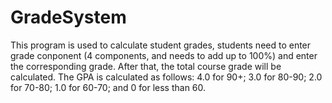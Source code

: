 # GradeSystem
This program is used to calculate student grades, students need to enter grade conponent (4 components, and needs to add up to 100%) and enter the corresponding grade. After that, the total course grade will be calculated. The GPA is calculated as follows: 4.0 for 90+; 3.0 for 80-90; 2.0 for 70-80; 1.0 for 60-70; and 0 for less than 60.
